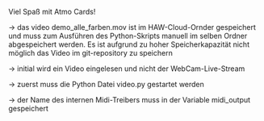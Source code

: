 Viel Spaß mit Atmo Cards!

-> das video demo_alle_farben.mov ist im HAW-Cloud-Ornder gespeichert und muss zum Ausführen des Python-Skripts manuell im selben Ordner abgespeichert werden. Es ist aufgrund zu hoher Speicherkapazität nicht möglich das Video im git-repository zu speichern

-> initial wird ein Video eingelesen und nicht der WebCam-Live-Stream

-> zuerst muss die Python Datei video.py gestartet werden

-> der Name des internen Midi-Treibers muss in der Variable midi_output gespeichert
